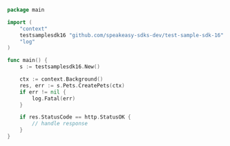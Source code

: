 <!-- Start SDK Example Usage -->


```go
package main

import (
	"context"
	testsamplesdk16 "github.com/speakeasy-sdks-dev/test-sample-sdk-16"
	"log"
)

func main() {
	s := testsamplesdk16.New()

	ctx := context.Background()
	res, err := s.Pets.CreatePets(ctx)
	if err != nil {
		log.Fatal(err)
	}

	if res.StatusCode == http.StatusOK {
		// handle response
	}
}

```
<!-- End SDK Example Usage -->